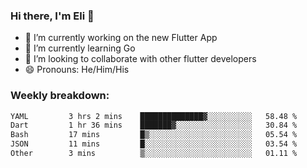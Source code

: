 ### Hi there, I'm Eli 👋
- 🔭 I’m currently working on the new Flutter App
- 🌱 I’m currently learning Go
- 🦄 I’m looking to collaborate with other flutter developers
- 😄 Pronouns: He/Him/His

### Weekly breakdown:
<!--START_SECTION:waka-->

```txt
YAML         3 hrs 2 mins    ██████████████▓░░░░░░░░░░   58.48 %
Dart         1 hr 36 mins    ███████▓░░░░░░░░░░░░░░░░░   30.84 %
Bash         17 mins         █▒░░░░░░░░░░░░░░░░░░░░░░░   05.54 %
JSON         11 mins         █░░░░░░░░░░░░░░░░░░░░░░░░   03.54 %
Other        3 mins          ▒░░░░░░░░░░░░░░░░░░░░░░░░   01.11 %
```

<!--END_SECTION:waka-->
